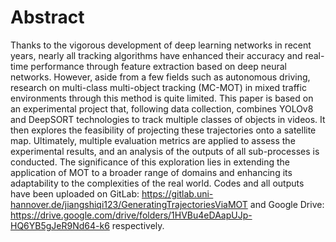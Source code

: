 # Abstract

Thanks to the vigorous development of deep learning networks in recent years, nearly all tracking algorithms have enhanced their accuracy and real-time performance through feature extraction based on deep neural networks. However, aside from a few fields such as autonomous driving, research on multi-class multi-object tracking (MC-MOT) in mixed traffic environments through this method is quite limited. This paper is based on an experimental project that, following data collection, combines YOLOv8 and DeepSORT technologies to track multiple classes of objects in videos. It then explores the feasibility of projecting these trajectories onto a satellite map. Ultimately, multiple evaluation metrics are applied to assess the experimental results, and an analysis of the outputs of all sub-processes is conducted. The significance of this exploration lies in extending the application of MOT to a broader range of domains and enhancing its adaptability to the complexities of the real world. 
Codes and all outputs have been uploaded on GitLab: https://gitlab.uni-hannover.de/jiangshiqi123/GeneratingTrajectoriesViaMOT 
and Google Drive: https://drive.google.com/drive/folders/1HVBu4eDAapUJp-HQ6YB5gJeR9Nd64-k6
respectively.
